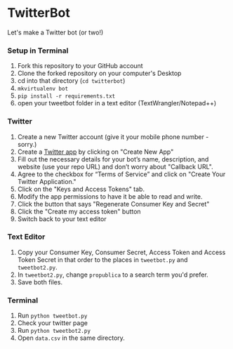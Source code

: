 # TwitterBot

Let's make a Twitter bot (or two!)

### Setup in Terminal

  1. Fork this repository to your GitHub account
  2. Clone the forked repository on your computer's Desktop
  3. cd into that directory (`cd twitterbot`)
  4. `mkvirtualenv bot`
  5. `pip install -r requirements.txt`
  6. open your tweetbot folder in a text editor (TextWrangler/Notepad++)

### Twitter

  1. Create a new Twitter account (give it your mobile phone number - sorry.)
  2. Create a [Twitter app](https://apps.twitter.com/) by clicking on "Create New App"
  3. Fill out the necessary details for your bot’s name, description, and website (use your repo URL) and don’t worry about "Callback URL".
  4. Agree to the checkbox for “Terms of Service” and click on "Create Your Twitter Application."
  5. Click on the "Keys and Access Tokens" tab.
  6. Modify the app permissions to have it be able to read and write.
  7. Click the button that says "Regenerate Consumer Key and Secret"
  8. Click the "Create my access token" button
  9. Switch back to your text editor

### Text Editor

  1. Copy your Consumer Key, Consumer Secret, Access Token and Access Token Secret in that order to the places in `tweetbot.py` and `tweetbot2.py`.
  2. In `tweetbot2.py`, change `propublica` to a search term you'd prefer.
  2. Save both files.

### Terminal

  1. Run `python tweetbot.py`
  2. Check your twitter page
  3. Run `python tweetbot2.py`
  4. Open `data.csv` in the same directory.
  	